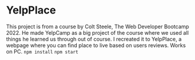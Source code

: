 # YelpPlace
This project is from a course by Colt Steele, The Web Developer Bootcamp 2022. He made YelpCamp as a big project of the course where we used all things he learned us through out of course. I recreated it to YelpPlace, a webpage where you can find place to live based on users reviews. Works on PC.
`npm install`
`npm start`

